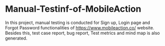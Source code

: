 # Manual-Testinf-of-MobileAction
In this project, manual testing is conducted for Sign up, Login page and Forgot Password functionalities of https://www.mobileaction.co/ website. Besides this, test case report, bug report, Test metrics and mind map is also generated.
